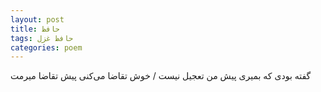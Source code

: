 ```yaml
---
layout: post
title: حافظ
tags: حافظ غزل
categories: poem
---
```


گفته بودی که بمیری پیش من تعجیل نیست / خوش تقاضا می‌کنی پیش تقاضا میرمت